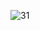 ![31](https://user-images.githubusercontent.com/93293719/189477866-57a58790-8158-4758-89bd-d0436e48b071.gif)

